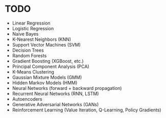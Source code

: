 # TODO

- Linear Regression
- Logistic Regression
- Naive Bayes
- K-Nearest Neighbors (KNN)
- Support Vector Machines (SVM)
- Decision Trees
- Random Forests
- Gradient Boosting (XGBoost, etc.)
- Principal Component Analysis (PCA)
- K-Means Clustering
- Gaussian Mixture Models (GMM)
- Hidden Markov Models (HMM)
- Neural Networks (forward + backward propagation)
- Recurrent Neural Networks (RNN, LSTM)
- Autoencoders
- Generative Adversarial Networks (GANs)
- Reinforcement Learning (Value Iteration, Q-Learning, Policy Gradients)
